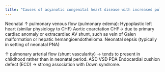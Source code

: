 ```yaml
---
title: "Causes of acyanotic congenital heart disease with increased pulmonary venous flow:"
---
```

Neonatal &#8593; pulmonary venous flow (pulmonary edema):
Hypoplastic left heart (similar physiology to CHF)
Aortic coarctation
CHF&#8594; due to primary cardiac anomaly or extracardiac AV shunt, such as vein of Galen malformation or hepatic hemangioendothelioma.
Neonatal sepsis (typically in setting of neonatal PNA)

&#8593; pulmonary arterial flow (shunt vascularity) &#8594; tends to present in childhood rather than in neonatal period.
ASD
VSD
PDA
Endocardial cushion defect (ECD) &#8594; strong association with Down syndrome.

